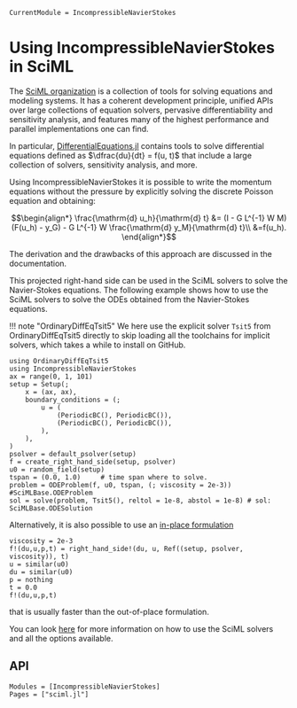 ```@meta
CurrentModule = IncompressibleNavierStokes
```

# Using IncompressibleNavierStokes in SciML

The [SciML organization](https://sciml.ai/) is a collection of tools for solving equations and modeling systems. It has a coherent development principle, unified APIs over large collections of equation solvers, pervasive differentiability and sensitivity analysis, and features many of the highest performance and parallel implementations one can find.

In particular, [DifferentialEquations.jl](https://docs.sciml.ai/DiffEqDocs/stable/) contains tools to solve differential equations defined as $\dfrac{du}{dt} = f(u, t)$ that include a large collection of solvers, sensitivity analysis, and more.

Using IncompressibleNavierStokes it is possible to write the momentum equations without the pressure by explicitly solving the discrete Poisson equation and obtaining:

```math
\begin{align*}
\frac{\mathrm{d} u_h}{\mathrm{d} t} &= (I - G L^{-1} W M)
(F(u_h) - y_G) - G L^{-1} W \frac{\mathrm{d} y_M}{\mathrm{d} t}\\ &=f(u_h).
\end{align*}
```

The derivation and the drawbacks of this approach are discussed in the documentation.

This projected right-hand side can be used in the SciML solvers to solve the Navier-Stokes equations. The following example shows how to use the SciML solvers to solve the ODEs obtained from the Navier-Stokes equations.

!!! note "OrdinaryDiffEqTsit5"
    We here use the explicit solver `Tsit5` from OrdinaryDiffEqTsit5 directly to
    skip loading all the toolchains for implicit solvers, which takes a while to
    install on GitHub.

```@example SciML
using OrdinaryDiffEqTsit5
using IncompressibleNavierStokes
ax = range(0, 1, 101)
setup = Setup(;
    x = (ax, ax),
    boundary_conditions = (;
        u = (
            (PeriodicBC(), PeriodicBC()),
            (PeriodicBC(), PeriodicBC()),
        ),
    ),
)
psolver = default_psolver(setup)
f = create_right_hand_side(setup, psolver)
u0 = random_field(setup)
tspan = (0.0, 1.0)     # time span where to solve.
problem = ODEProblem(f, u0, tspan, (; viscosity = 2e-3)) #SciMLBase.ODEProblem
sol = solve(problem, Tsit5(), reltol = 1e-8, abstol = 1e-8) # sol: SciMLBase.ODESolution
```

Alternatively, it is also possible to use an [in-place formulation](https://docs.sciml.ai/DiffEqDocs/stable/basics/problem/#In-place-vs-Out-of-Place-Function-Definition-Forms)

```@example SciML
viscosity = 2e-3
f!(du,u,p,t) = right_hand_side!(du, u, Ref((setup, psolver, viscosity)), t)
u = similar(u0)
du = similar(u0)
p = nothing
t = 0.0
f!(du,u,p,t)
```
that is usually faster than the out-of-place formulation.

You can look [here](https://docs.sciml.ai/DiffEqDocs/stable/basics/overview/) for more information on how to use the SciML solvers and all the options available.

## API
```@autodocs
Modules = [IncompressibleNavierStokes]
Pages = ["sciml.jl"]
```
